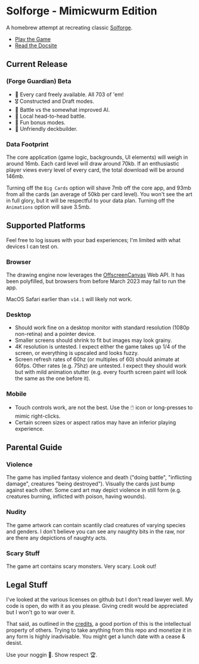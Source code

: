 # Solforge - Mimicwurm Edition

A homebrew attempt at recreating classic [Solforge](https://en.wikipedia.org/wiki/SolForge).

- [Play the Game](https://grousewood-games.github.io/solforge/play/)
- [Read the Docsite](https://grousewood-games.github.io/solforge/docs/)

## Current Release

### (Forge Guardian) Beta

- :flower_playing_cards: Every card freely available. All 703 of 'em!
- :medal_military: Constructed and Draft modes.
- :robot: Battle vs the somewhat improved AI.
- :wrestling: Local head-to-head battle.
- :clown_face: Fun bonus modes.
- :crocodile: Unfriendly deckbuilder.

### Data Footprint

The core application (game logic, backgrounds, UI elements) will weigh in around 16mb. Each card level will draw around 70kb. If an enthusiastic player views every level of every card, the total download will be around 146mb.

Turning off the `Big Cards` option will shave 7mb off the core app, and 93mb from all the cards (an average of 50kb per card level). You won't see the art in full glory, but it will be respectful to your data plan. Turning off the `Animations` option will save 3.5mb.

## Supported Platforms

Feel free to log issues with your bad experiences; I'm limited with what devices I can test on.

### Browser

The drawing engine now leverages the [OffscreenCanvas](https://developer.mozilla.org/en-US/docs/Web/API/OffscreenCanvas) Web API. It has been polyfilled, but browsers from before March 2023 may fail to run the app.

MacOS Safari earlier than `v14.1` will likely not work. 

### Desktop

- Should work fine on a desktop monitor with standard resolution (1080p non-retina) and a pointer device.
- Smaller screens should shrink to fit but images may look grainy. 
- 4K resolution is untested. I expect either the game takes up 1/4 of the screen, or everything is upscaled and looks fuzzy.
- Screen refresh rates of 60hz (or multiples of 60) should animate at 60fps. Other rates (e.g. 75hz) are untested. I expect they should work but with mild animation stutter (e.g. every fourth screen paint will look the same as the one before it).

### Mobile

- Touch controls work, are not the best. Use the :computer_mouse: icon or long-presses to mimic right-clicks.
- Certain screen sizes or aspect ratios may have an inferior playing experience.

## Parental Guide

### Violence

The game has implied fantasy violence and death ("doing battle", "inflicting damage", creatures "being destroyed"). Visually the cards just bump against each other. Some card art may depict violence in still form (e.g. creatures burning, inflicted with poison, having wounds).

### Nudity

The game artwork can contain scantily clad creatures of varying species and genders. I don't believe you can see any naughty bits in the raw, nor are there any depictions of naughty acts.

### Scary Stuff

The game art contains scary monsters. Very scary. Look out!

## Legal Stuff

I've looked at the various licenses on github but I don't read lawyer well. My code is open, do with it as you please. Giving credit would be appreciated but I won't go to war over it.

That said, as outlined in the [credits](https://grousewood-games.github.io/solforge/docs/credits.html), a good portion of this is the intellectual property of others. Trying to take anything from this repo and monetize it in any form is highly inadvisable. You might get a lunch date with a cease & desist.

Use your noggin :brain:. Show respect :trophy:.